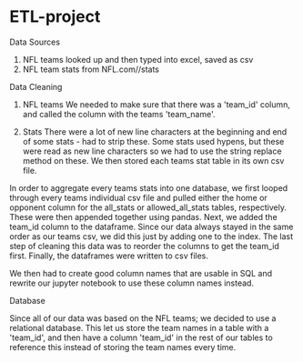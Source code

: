 # ETL-project
Data Sources
1. NFL teams looked up and then typed into excel, saved as csv
2. NFL team stats from NFL.com/<team-name>/stats
    
    
    
Data Cleaning 

1. NFL teams
We needed to make sure that there was a 'team_id' column, and called the column with the teams 'team_name'.

2. Stats
There were a lot of new line characters at the beginning and end of some stats - had to strip these.
Some stats used hypens, but these were read as new line characters so we had to use the string replace method on these.
 We then stored each teams stat table in its own csv file.
        
 In order to aggregate every teams stats into one database, we first looped through every teams individual csv file and pulled either the home or opponent column for the all_stats or allowed_all_stats tables, respectively. These were then appended together using pandas. Next, we added the team_id column to the dataframe. Since our data always stayed in the same order as our teams csv, we did this just by adding one to the index. The last step of cleaning this data was to reorder the columns to get the team_id first. Finally, the dataframes were written to csv files.

We then had to create good column names that are usable in SQL and rewrite our jupyter notebook to use these column names instead.
        
        
Database

Since all of our data was based on the NFL teams; we decided to use a relational database. This let us store the team names in a table with a 'team_id', and then have a column 'team_id' in the rest of our tables to reference this instead of storing the team names every time.
